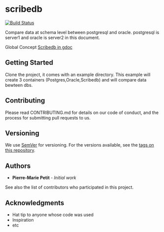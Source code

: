 # scribedb
[![Build Status](https://travis-ci.com/Decathlon/scribedb.svg?branch=pmpetit)](https://travis-ci.com/Decathlon/scribedb)

Compare data at schema level between postgresql and oracle. postgresql is server1 and oracle is server2 in this document.

Global Concept [Scribedb in gdoc](https://docs.google.com/presentation/d/1fm95I4YT40y5ZUj8Yaqxk-MaZO0ILIwpwGKuuNAk3JY/edit?usp=sharing)

## Getting Started

Clone the project, it comes with an example directory. This example will create 3 containers (Postgres,Oracle,Scribedb) and will compare data bewteen dbs.

## Contributing

Please read CONTRIBUTING.md for details on our code of conduct, and the process for submitting pull requests to us.

## Versioning

We use [SemVer](http://semver.org/) for versioning. For the versions available, see the [tags on this repository](https://github.com/dktunited/scribedb/tags). 

## Authors

* **Pierre-Marie Petit** - *Initial work* 

See also the list of contributors who participated in this project.

## Acknowledgments

* Hat tip to anyone whose code was used
* Inspiration
* etc
